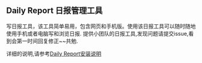 ## Daily Report 日报管理工具

写日报工具，该工具简单易用，包含网页和手机版。使用该日报工具可以随时随地使用手机或者电脑写和浏览日报.
提供小团队的日报工具,发现问题请提交issue,看到会第一时间回复修正~~共勉.

详细的说明,请参考[Daily Report安装说明](https://songjian925.github.io/DailyReport/)

